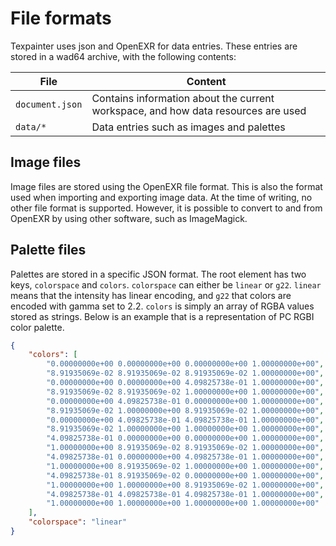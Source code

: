 # File formats

Texpainter uses json and OpenEXR for data entries. These entries are stored in a wad64 archive, with
the following contents:

| File          |Content                                                                           |
|---------------|----------------------------------------------------------------------------------|
|`document.json`| Contains information about the current workspace, and how data resources are used|
|`data/*`       | Data entries such as images and palettes                                         |

## Image files

Image files are stored using the OpenEXR file format. This is also the format used when importing
and exporting image data. At the time of writing, no other file format is supported. However, it
is possible to convert to and from OpenEXR by using other software, such as ImageMagick.

## Palette files

Palettes are stored in a specific JSON format. The root element has two keys, `colorspace` and
`colors`. `colorspace` can either be `linear` or `g22`. `linear` means that the intensity has linear
encoding, and `g22` that colors are encoded with gamma set to 2.2. `colors` is simply an array of
RGBA values stored as strings. Below is an example that is a representation of PC RGBI color
palette.

```json
{
	"colors": [
		"0.00000000e+00 0.00000000e+00 0.00000000e+00 1.00000000e+00",
		"8.91935069e-02 8.91935069e-02 8.91935069e-02 1.00000000e+00",
		"0.00000000e+00 0.00000000e+00 4.09825738e-01 1.00000000e+00",
		"8.91935069e-02 8.91935069e-02 1.00000000e+00 1.00000000e+00",
		"0.00000000e+00 4.09825738e-01 0.00000000e+00 1.00000000e+00",
		"8.91935069e-02 1.00000000e+00 8.91935069e-02 1.00000000e+00",
		"0.00000000e+00 4.09825738e-01 4.09825738e-01 1.00000000e+00",
		"8.91935069e-02 1.00000000e+00 1.00000000e+00 1.00000000e+00",
		"4.09825738e-01 0.00000000e+00 0.00000000e+00 1.00000000e+00",
		"1.00000000e+00 8.91935069e-02 8.91935069e-02 1.00000000e+00",
		"4.09825738e-01 0.00000000e+00 4.09825738e-01 1.00000000e+00",
		"1.00000000e+00 8.91935069e-02 1.00000000e+00 1.00000000e+00",
		"4.09825738e-01 8.91935069e-02 0.00000000e+00 1.00000000e+00",
		"1.00000000e+00 1.00000000e+00 8.91935069e-02 1.00000000e+00",
		"4.09825738e-01 4.09825738e-01 4.09825738e-01 1.00000000e+00",
		"1.00000000e+00 1.00000000e+00 1.00000000e+00 1.00000000e+00"
	],
	"colorspace": "linear"
}
```